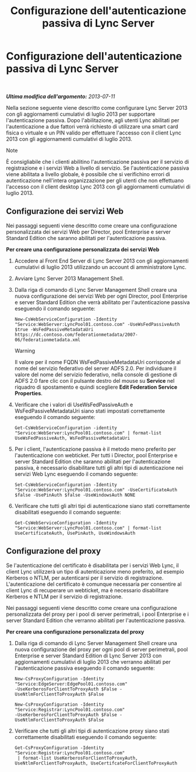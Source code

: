 ﻿---
title: Configurazione dell'autenticazione passiva di Lync Server
TOCTitle: Configurazione dell'autenticazione passiva di Lync Server
ms:assetid: 9a904b8d-9fce-4abf-be73-5c8e48cfb53a
ms:mtpsurl: https://technet.microsoft.com/it-it/library/Dn308569(v=OCS.15)
ms:contentKeyID: 56269956
ms.date: 08/24/2015
mtps_version: v=OCS.15
ms.translationtype: HT
---

# Configurazione dell'autenticazione passiva di Lync Server

 

_**Ultima modifica dell'argomento:** 2013-07-11_

Nella sezione seguente viene descritto come configurare Lync Server 2013 con gli aggiornamenti cumulativi di luglio 2013 per supportare l'autenticazione passiva. Dopo l'abilitazione, agli utenti Lync abilitati per l'autenticazione a due fattori verrà richiesto di utilizzare una smart card fisica o virtuale e un PIN valido per effettuare l'accesso con il client Lync 2013 con gli aggiornamenti cumulativi di luglio 2013.


> [!NOTE]
> È consigliabile che i clienti abilitino l'autenticazione passiva per il servizio di registrazione e i servizi Web a livello di servizio. Se l'autenticazione passiva viene abilitata a livello globale, è possibile che si verifichino errori di autenticazione nell'intera organizzazione per gli utenti che non effettuano l'accesso con il client desktop Lync 2013 con gli aggiornamenti cumulativi di luglio 2013.



## Configurazione dei servizi Web

Nei passaggi seguenti viene descritto come creare una configurazione personalizzata dei servizi Web per Director, pool Enterprise e server Standard Edition che saranno abilitati per l'autenticazione passiva.

**Per creare una configurazione personalizzata dei servizi Web**

1.  Accedere al Front End Server di Lync Server 2013 con gli aggiornamenti cumulativi di luglio 2013 utilizzando un account di amministratore Lync.

2.  Avviare Lync Server 2013 Management Shell.

3.  Dalla riga di comando di Lync Server Management Shell creare una nuova configurazione dei servizi Web per ogni Director, pool Enterprise e server Standard Edition che verrà abilitato per l'autenticazione passiva eseguendo il comando seguente:
    
        New-CsWebServiceConfiguration -Identity "Service:WebServer:LyncPool01.contoso.com" -UseWsFedPassiveAuth $true -WsFedPassiveMetadataUri https://dc.contoso.com/federationmetadata/2007-06/federationmetadata.xml
    

    > [!WARNING]
    > Il valore per il nome FQDN WsFedPassiveMetadataUri corrisponde al nome del servizio federativo del server ADFS 2.0. Per individuare il valore del nome del servizio federativo, nella console di gestione di ADFS 2.0 fare clic con il pulsante destro del mouse su <STRONG>Service</STRONG> nel riquadro di spostamento e quindi scegliere <STRONG>Edit Federation Service Properties</STRONG>.



4.  Verificare che i valori di UseWsFedPassiveAuth e WsFedPassiveMetadataUri siano stati impostati correttamente eseguendo il comando seguente:
    
        Get-CsWebServiceConfiguration -identity "Service:WebServer:LyncPool01.contoso.com" | format-list UseWsFedPassiveAuth, WsFedPassiveMetadataUri

5.  Per i client, l'autenticazione passiva è il metodo meno preferito per l'autenticazione con webticket. Per tutti i Director, pool Enterprise e server Standard Edition che saranno abilitati per l'autenticazione passiva, è necessario disabilitare tutti gli altri tipi di autenticazione nei servizi Web Lync eseguendo il comando seguente:
    
        Set-CsWebServiceConfiguration -Identity "Service:WebServer:LyncPool01.contoso.com" -UseCertificateAuth $false -UsePinAuth $false -UseWindowsAuth NONE

6.  Verificare che tutti gli altri tipi di autenticazione siano stati correttamente disabilitati eseguendo il comando seguente:
    
        Get-CsWebServiceConfiguration -Identity "Service:WebServer:LyncPool01.contoso.com" | format-list UseCertificateAuth, UsePinAuth, UseWindowsAuth

## Configurazione del proxy

Se l'autenticazione del certificato è disabilitata per i servizi Web Lync, il client Lync utilizzerà un tipo di autenticazione meno preferito, ad esempio Kerberos o NTLM, per autenticarsi per il servizio di registrazione. L'autenticazione del certificato è comunque necessaria per consentire al client Lync di recuperare un webticket, ma è necessario disabilitare Kerberos e NTLM per il servizio di registrazione.

Nei passaggi seguenti viene descritto come creare una configurazione personalizzata del proxy per i pool di server perimetrali, i pool Enterprise e i server Standard Edition che verranno abilitati per l'autenticazione passiva.

**Per creare una configurazione personalizzata del proxy**

1.  Dalla riga di comando di Lync Server Management Shell creare una nuova configurazione del proxy per ogni pool di server perimetrali, pool Enterprise e server Standard Edition di Lync Server 2013 con aggiornamenti cumulativi di luglio 2013 che verranno abilitati per l'autenticazione passiva eseguendo il comando seguente:
    
        New-CsProxyConfiguration -Identity "Service:EdgeServer:EdgePool01.contoso.com" 
        -UseKerberosForClientToProxyAuth $False -UseNtlmForClientToProxyAuth $False
    
        New-CsProxyConfiguration -Identity "Service:Registrar:LyncPool01.contoso.com" 
        -UseKerberosForClientToProxyAuth $False -UseNtlmForClientToProxyAuth $False

2.  Verificare che tutti gli altri tipi di autenticazione proxy siano stati correttamente disabilitati eseguendo il comando seguente:
    
        Get-CsProxyConfiguration -Identity "Service:Registrar:LyncPool01.contoso.com"
         | format-list UseKerberosForClientToProxyAuth, UseNtlmForClientToProxyAuth, UseCertifcateForClientToProxyAuth

